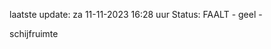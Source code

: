 laatste update: 
za 11-11-2023 16:28   uur 
Status: FAALT - geel - 
<div class="service Y">schijfruimte</div>